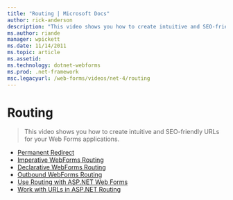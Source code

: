 ```yaml
---
title: "Routing | Microsoft Docs"
author: rick-anderson
description: "This video shows you how to create intuitive and SEO-friendly URLs for your Web Forms applications."
ms.author: riande
manager: wpickett
ms.date: 11/14/2011
ms.topic: article
ms.assetid: 
ms.technology: dotnet-webforms
ms.prod: .net-framework
msc.legacyurl: /web-forms/videos/net-4/routing
---
```

Routing
====================
> This video shows you how to create intuitive and SEO-friendly URLs for your Web Forms applications.


- [Permanent Redirect](aspnet-4-quick-hit-permanent-redirect.md)
- [Imperative WebForms Routing](aspnet-4-quick-hit-imperative-webforms-routing.md)
- [Declarative WebForms Routing](aspnet-4-quick-hit-declarative-webforms-routing.md)
- [Outbound WebForms Routing](aspnet-4-quick-hit-outbound-webforms-routing.md)
- [Use Routing with ASP.NET Web Forms](how-do-i-use-routing-with-aspnet-web-forms.md)
- [Work with URLs in ASP.NET Routing](how-do-i-work-with-urls-in-aspnet-routing.md)
